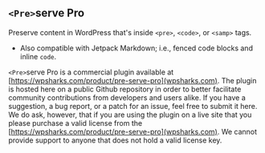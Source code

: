 ## `<Pre>`serve Pro

Preserve content in WordPress that's inside `<pre>`, `<code>`, or `<samp>` tags.

- Also compatible with Jetpack Markdown; i.e., fenced code blocks and inline `code`.

`<Pre>`serve Pro is a commercial plugin available at [https://wpsharks.com/product/pre-serve-pro](wpsharks.com). The plugin is hosted here on a public Github repository in order to better facilitate community contributions from developers and users alike. If you have a suggestion, a bug report, or a patch for an issue, feel free to submit it here. We do ask, however, that if you are using the plugin on a live site that you please purchase a valid license from the [https://wpsharks.com/product/pre-serve-pro](wpsharks.com). We cannot provide support to anyone that does not hold a valid license key.
